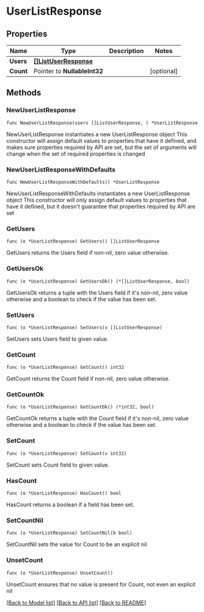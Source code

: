 # UserListResponse

## Properties

Name | Type | Description | Notes
------------ | ------------- | ------------- | -------------
**Users** | [**[]ListUserResponse**](ListUserResponse.md) |  | 
**Count** | Pointer to **NullableInt32** |  | [optional] 

## Methods

### NewUserListResponse

`func NewUserListResponse(users []ListUserResponse, ) *UserListResponse`

NewUserListResponse instantiates a new UserListResponse object
This constructor will assign default values to properties that have it defined,
and makes sure properties required by API are set, but the set of arguments
will change when the set of required properties is changed

### NewUserListResponseWithDefaults

`func NewUserListResponseWithDefaults() *UserListResponse`

NewUserListResponseWithDefaults instantiates a new UserListResponse object
This constructor will only assign default values to properties that have it defined,
but it doesn't guarantee that properties required by API are set

### GetUsers

`func (o *UserListResponse) GetUsers() []ListUserResponse`

GetUsers returns the Users field if non-nil, zero value otherwise.

### GetUsersOk

`func (o *UserListResponse) GetUsersOk() (*[]ListUserResponse, bool)`

GetUsersOk returns a tuple with the Users field if it's non-nil, zero value otherwise
and a boolean to check if the value has been set.

### SetUsers

`func (o *UserListResponse) SetUsers(v []ListUserResponse)`

SetUsers sets Users field to given value.


### GetCount

`func (o *UserListResponse) GetCount() int32`

GetCount returns the Count field if non-nil, zero value otherwise.

### GetCountOk

`func (o *UserListResponse) GetCountOk() (*int32, bool)`

GetCountOk returns a tuple with the Count field if it's non-nil, zero value otherwise
and a boolean to check if the value has been set.

### SetCount

`func (o *UserListResponse) SetCount(v int32)`

SetCount sets Count field to given value.

### HasCount

`func (o *UserListResponse) HasCount() bool`

HasCount returns a boolean if a field has been set.

### SetCountNil

`func (o *UserListResponse) SetCountNil(b bool)`

 SetCountNil sets the value for Count to be an explicit nil

### UnsetCount
`func (o *UserListResponse) UnsetCount()`

UnsetCount ensures that no value is present for Count, not even an explicit nil

[[Back to Model list]](../README.md#documentation-for-models) [[Back to API list]](../README.md#documentation-for-api-endpoints) [[Back to README]](../README.md)


